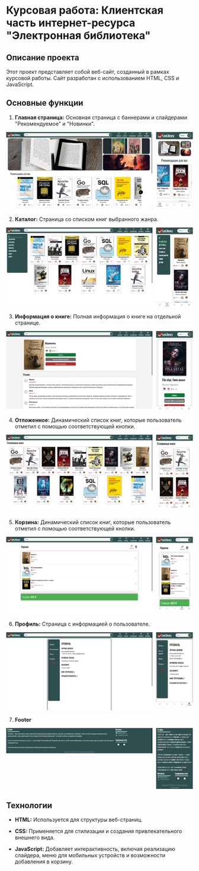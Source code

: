 # Курсовая работа: Клиентская часть интернет-ресурса "Электронная библиотека"

## Описание проекта

Этот проект представляет собой веб-сайт, созданный в рамках курсовой работы. Сайт разработан с использованием HTML, CSS и JavaScript.

## Основные функции

1. **Главная страница:** Основная страница с баннерами и слайдерами "Рекомендуемое" и "Новинки".

<div style="display: flex;">
  <div style="flex: 4; margin-right: 10px">
    <img src="./screenshots/home_pc.png" alt="Версия для ПК"/>
  </div>
  <div style="flex: 1;">
    <img src="./screenshots/home_mobile.png" alt="Мобильная версия" flex ="1" />
  </div>
</div>

2. **Каталог:** Страница со списком книг выбранного жанра.

<div style="display: flex;">
  <div style="flex: 4; margin-right: 10px">
    <img src="./screenshots/catalog_pc.png" alt="Версия для ПК"/>
  </div>
  <div style="flex: 1;">
    <img src="./screenshots/catalog_mobile.png" alt="Мобильная версия" flex ="1" />
  </div>
</div>

3. **Информация о книге:** Полная информация о книге на отдельной странице.

<div style="display: flex;">
  <div style="flex: 4; margin-right: 10px">
    <img src="./screenshots/book_details_pc.png" alt="Версия для ПК"/>
  </div>
  <div style="flex: 1;">
    <img src="./screenshots/book_details_mobile.png" alt="Мобильная версия" flex ="1" />
  </div>
</div>

4. **Отложенное:** Динамический список книг, которые пользователь отметил с помощью соответствующей кнопки.

<div style="display: flex;">
  <div style="flex: 4; margin-right: 10px">
    <img src="./screenshots/favorite_pc.png" alt="Версия для ПК"/>
  </div>
  <div style="flex: 1;">
    <img src="./screenshots/favorite_mobile.png" alt="Мобильная версия" flex ="1" />
  </div>
</div>

5. **Корзина:** Динамический список книг, которые пользователь отметил с помощью соответствующей кнопки.

<div style="display: flex;">
  <div style="flex: 4; margin-right: 10px">
    <img src="./screenshots/cart_pc.png" alt="Версия для ПК"/>
  </div>
  <div style="flex: 1;">
    <img src="./screenshots/cart_mobile.png" alt="Мобильная версия" flex ="1" />
  </div>
</div>

6. **Профиль:** Страница с информацией о пользователе.

<div style="display: flex;">
  <div style="flex: 4; margin-right: 10px">
    <img src="./screenshots/user_pc.png" alt="Версия для ПК"/>
  </div>
  <div style="flex: 1;">
    <img src="./screenshots/user_mobile.png" alt="Мобильная версия" flex ="1" />
  </div>
</div>

7. **Footer**

<div style="display: flex;">
  <div style="flex: 4; margin-right: 10px">
    <img src="./screenshots/footer_pc.png" alt="Версия для ПК"/>
  </div>
  <div style="flex: 1;">
    <img src="./screenshots/footer_mobile.png" alt="Мобильная версия" flex ="1" />
  </div>
</div>

## Технологии

- **HTML:** Используется для структуры веб-страниц.

- **CSS:** Применяется для стилизации и создания привлекательного внешнего вида.

- **JavaScript:** Добавляет интерактивность, включая реализацию слайдера, меню для мобильных устройств и возможности добавления в корзину.
